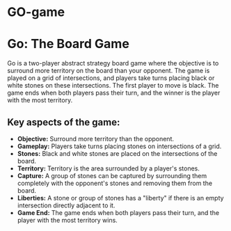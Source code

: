 # GO-game
<h1>Go: The Board Game</h1>

<p>
  Go is a two-player abstract strategy board game where the objective is to surround more territory on the board than your opponent.
  The game is played on a grid of intersections, and players take turns placing black or white stones on these intersections.
  The first player to move is black. The game ends when both players pass their turn, and the winner is the player with the most territory.
</p>

<h2>Key aspects of the game:</h2>
<ul>
  <li><strong>Objective:</strong> Surround more territory than the opponent.</li>
  <li><strong>Gameplay:</strong> Players take turns placing stones on intersections of a grid.</li>
  <li><strong>Stones:</strong> Black and white stones are placed on the intersections of the board.</li>
  <li><strong>Territory:</strong> Territory is the area surrounded by a player's stones.</li>
  <li><strong>Capture:</strong> A group of stones can be captured by surrounding them completely with the opponent's stones and removing them from the board.</li>
  <li><strong>Liberties:</strong> A stone or group of stones has a "liberty" if there is an empty intersection directly adjacent to it.</li>
  <li><strong>Game End:</strong> The game ends when both players pass their turn, and the player with the most territory wins.</li>
</ul>
